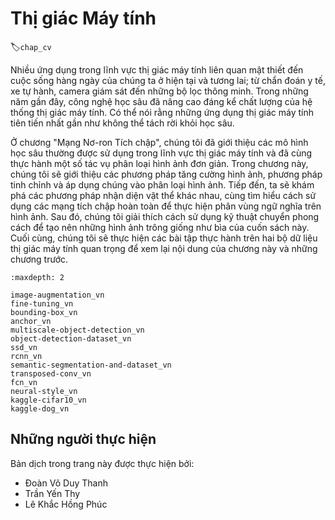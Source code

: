 <!--
# Computer Vision
-->

# Thị giác Máy tính
:label:`chap_cv`

<!--
Many applications in the area of computer vision are closely related to our daily lives, now and in the future, whether medical diagnostics, driverless vehicles, camera monitoring, or smart filters.
In recent years, deep learning technology has greatly enhanced computer vision systems' performance.
It can be said that the most advanced computer vision applications are nearly inseparable from deep learning.
-->

Nhiều ứng dụng trong lĩnh vực thị giác máy tính liên quan mật thiết đến cuộc sống hàng ngày của chúng ta ở hiện tại và tương lai; từ chẩn đoán y tế, xe tự hành, camera giám sát đến những bộ lọc thông minh.
Trong những năm gần đây, công nghệ học sâu đã nâng cao đáng kể chất lượng của hệ thống thị giác máy tính.
Có thể nói rằng những ứng dụng thị giác máy tính tiên tiến nhất gần như không thể tách rời khỏi học sâu.

<!--
We have introduced deep learning models commonly used in the area of computer vision in the chapter "Convolutional Neural Networks" and have practiced simple image classification tasks.
In this chapter, we will introduce image augmentation and fine tuning methods and apply them to image classification.
Then, we will explore various methods of object detection.
After that, we will learn how to use fully convolutional networks to perform semantic segmentation on images.
Then, we explain how to use style transfer technology to generate images that look like the cover of this book.
Finally, we will perform practice exercises on two important computer vision datasets to review the content of this chapter and the previous chapters.
-->

Ở chương "Mạng Nơ-ron Tích chập", chúng tôi đã giới thiệu các mô hình học sâu thường được sử dụng trong lĩnh vực thị giác máy tính và đã cùng thực hành một số tác vụ phân loại hình ảnh đơn giản.
Trong chương này, chúng tôi sẽ giới thiệu các phương pháp tăng cường hình ảnh, phương pháp tinh chỉnh và áp dụng chúng vào phân loại hình ảnh.
Tiếp đến, ta sẽ khám phá các phương pháp nhận diện vật thể khác nhau, cùng tìm hiểu cách sử dụng các mạng tích chập hoàn toàn để thực hiện phân vùng ngữ nghĩa trên hình ảnh.
Sau đó, chúng tôi giải thích cách sử dụng kỹ thuật chuyển phong cách để tạo nên những hình ảnh trông giống như bìa của cuốn sách này.
Cuối cùng, chúng tôi sẽ thực hiện các bài tập thực hành trên hai bộ dữ liệu thị giác máy tính quan trọng để xem lại nội dung của chương này và những chương trước.


```toc
:maxdepth: 2

image-augmentation_vn
fine-tuning_vn
bounding-box_vn
anchor_vn
multiscale-object-detection_vn
object-detection-dataset_vn
ssd_vn
rcnn_vn
semantic-segmentation-and-dataset_vn
transposed-conv_vn
fcn_vn
neural-style_vn
kaggle-cifar10_vn
kaggle-dog_vn
```


## Những người thực hiện
Bản dịch trong trang này được thực hiện bởi:

* Đoàn Võ Duy Thanh
* Trần Yến Thy
* Lê Khắc Hồng Phúc
